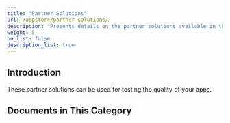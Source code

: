 ```yaml
---
title: "Partner Solutions"
url: /appstore/partner-solutions/
description: "Presents details on the partner solutions available in the Mendix Marketplace."
weight: 5
no_list: false
description_list: true
---
```


## Introduction

These partner solutions can be used for testing the quality of your apps.

## Documents in This Category
